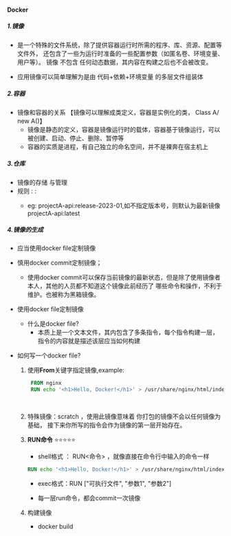 #### Docker

##### 1.镜像 

- 是一个特殊的文件系统，除了提供容器运行时所需的程序、库、资源、配置等文件外，
还包含了一些为运行时准备的一些配置参数（如匿名卷、环境变量、用户等）。
镜像 不包含 任何动态数据，其内容在构建之后也不会被改变。

- 应用镜像可以简单理解为是由 代码+依赖+环境变量 的多层文件组装体

##### 2.容器

- 镜像和容器的关系 【镜像可以理解成类定义，容器是实例化的类， Class A/ new A()】
  - 镜像是静态的定义，容器是镜像运行时的载体，容器基于镜像运行，可以被创建、启动、停止、删除、暂停等
  - 容器的实质是进程，有自己独立的命名空间，并不是裸奔在宿主机上

##### 3.仓库

- 镜像的存储 与管理
- 规则 : <repositry name>:<version number> 
  - eg: projectA-api:release-2023-01,如不指定版本号，则默认为最新镜像 projectA-api:latest

##### 4.镜像的生成

- 应当使用docker file定制镜像
- 慎用docker commit定制镜像；
  - 使用docker commit可以保存当前镜像的最新状态，但是除了使用镜像者本人，其他的人员都不知道这个镜像此前经历了
  哪些命令和操作，不利于维护。也被称为黑箱镜像。
  
- 使用docker file定制镜像
  - 什么是docker file?
    - 本质上是一个文本文件，其内包含了多条指令，每个指令构建一层，指令的内容就是描述该层应当如何构建
- 如何写一个docker file?
    1. 使用**From**关键字指定镜像,example:
        ```dockerfile
         FROM nginx
         RUN echo '<h1>Hello, Docker!</h1>' > /usr/share/nginx/html/index.html
    
    
  
	2. 特殊镜像：scratch ，使用此镜像意味着 你打包的镜像不会以任何镜像为基础，	
	接下来你所写的指令会作为镜像的第一层开始存在。

	3.  **RUN命令** ⭐️⭐️⭐️⭐️⭐️
		- shell格式 ： RUN<命令> ，就像直接在命令行中输入的命令一样
		```dockerfile
		RUN echo '<h1>Hello, Docker!</h1>' > /usr/share/nginx/html/index.html
		```
		
		- exec格式：RUN ["可执行文件", "参数1", "参数2"]
		
		- 每一层run命令，都会commit一次镜像
		
	 4. 构建镜像
	    - docker build